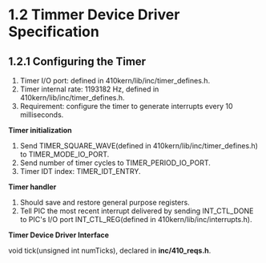 # 1.2 Timmer Device Driver Specification #

## 1.2.1 Configuring the Timer ##

1. Timer I/O port: defined in 410kern/lib/inc/timer_defines.h.
2. Timer internal rate: 1193182 Hz, defined in 410kern/lib/inc/timer_defines.h.
3. Requirement: configure the timer to generate interrupts every 10 milliseconds.

**Timer initialization**

1. Send TIMER_SQUARE_WAVE(defined in 410kern/lib/inc/timer_defines.h) to TIMER_MODE_IO_PORT.
2. Send number of timer cycles to TIMER_PERIOD_IO_PORT.
3. Timer IDT index: TIMER_IDT_ENTRY.

**Timer handler**

1. Should save and restore general purpose registers.
2. Tell PIC the most recent interrupt delivered by sending INT_CTL_DONE to PIC's I/O port INT_CTL_REG(defined in 410kern/lib/inc/interrupts.h).

**Timer Device Driver Interface**

void tick(unsigned int numTicks), declared in **inc/410_reqs.h**.
